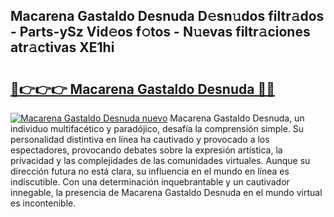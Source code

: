 ## Macarena Gastaldo Desnuda D𝚎sn𝚞dos filtr𝚊dos - Parts-ySz Vid𝚎os f𝚘tos - N𝚞evas filtr𝚊ciones atr𝚊ctivas XE1hi

# <h2><a href="http://mb74y3.tromn.icu/?c=Macarena+Gastaldo+Desnuda">🔗👉👉👉 Macarena Gastaldo Desnuda 🔗🔗</a></h2>

[![Macarena Gastaldo Desnuda nuevo](https://i.imgur.com/pEAQMta.gif)](http://mb74y3.tromn.icu/?c=Macarena+Gastaldo+Desnuda)
Macarena Gastaldo Desnuda, un individuo multifacético y paradójico, desafía la comprensión simple. Su personalidad distintiva en línea ha cautivado y provocado a los espectadores, provocando debates sobre la expresión artística, la privacidad y las complejidades de las comunidades virtuales. Aunque su dirección futura no está clara, su influencia en el mundo en línea es indiscutible. Con una determinación inquebrantable y un cautivador innegable, la presencia de Macarena Gastaldo Desnuda en el mundo virtual es incontenible.
